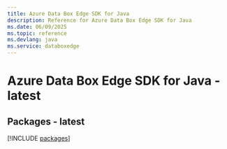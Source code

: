 ```yaml
---
title: Azure Data Box Edge SDK for Java
description: Reference for Azure Data Box Edge SDK for Java
ms.date: 06/09/2025
ms.topic: reference
ms.devlang: java
ms.service: databoxedge
---
```

# Azure Data Box Edge SDK for Java - latest
## Packages - latest
[!INCLUDE [packages](data-box-edge-index.md)]